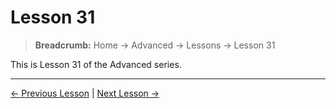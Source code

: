 # Lesson 31

> **Breadcrumb:** Home → Advanced → Lessons → Lesson 31

This is Lesson 31 of the Advanced series.

---

[← Previous Lesson](lesson_30.md) | [Next Lesson →](lesson_32.md)
